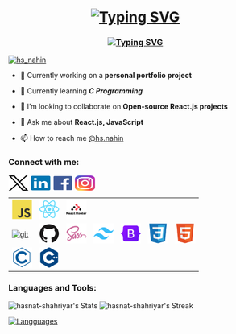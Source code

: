 <h1 align="center"><a href="https://git.io/typing-svg"><img src="https://readme-typing-svg.herokuapp.com?font=Fira+Code&duration=2300&pause=1000&color=F78282&random=false&width=435&lines=Hey%2C+there+%F0%9F%91%8B;I+am+%22Hasnat+Shahriyar%22;a+Web+Aesthetic+enthusiast.;and+welcome+to+my+GitHub+profile." alt="Typing SVG" /></a></h1>
<h3 align="center"><a href="https://git.io/typing-svg"><img src="https://readme-typing-svg.herokuapp.com?font=Fira+Code&duration=2500&pause=1000&color=87C0F7&random=false&width=435&lines=A+Front-End+Web+Developer+%3C%2F%3E;%E2%87%8C+and+a+Programmer.;I+am+always+learning+new+things.;ultimate+goal+is+to+evolve;into+an+awesome+full-stack+developer;Thank+You.+Happy+Coding+%E2%9D%A4%EF%B8%8F" alt="Typing SVG" /></a></h3>

<p align="left"><a href="https://twitter.com/hs_nahin" target="_blank"><img
        alt="hs_nahin" src="https://img.shields.io/twitter/follow/hs_nahin?logo=twitter&style=for-the-badge"/></a>
</p>

- 🔭 Currently working on a<b> personal portfolio project</b>

- 🌱 Currently learning ***C Programming***

- 👯 I’m looking to collaborate on **Open-source React.js projects**

- 💬 Ask me about **React.js, JavaScript**

- 📫 How to reach me [@hs.nahin](https://www.facebook.com/hs.nahin430/)

<h3 align="left">Connect with me:</h3>
<p align="left">
    <a href="https://twitter.com/hs_nahin" target="blank"><img align="center"
                                                                  alt="hs_nahin"
                                                                  height="30"
                                                                  src="https://raw.githubusercontent.com/devicons/devicon/6910f0503efdd315c8f9b858234310c06e04d9c0/icons/twitter/twitter-original.svg"
                                                                  width="40"/></a>
    <a href="https://www.linkedin.com/in/hs-nahin/" target="blank"><img align="center"
                                                                      alt="hs-nahin"
                                                                      height="30"
                                                                      src="https://raw.githubusercontent.com/devicons/devicon/6910f0503efdd315c8f9b858234310c06e04d9c0/icons/linkedin/linkedin-original.svg"
                                                                      width="40"/></a>
    <a href="https://www.facebook.com/hs.nahin430/" target="blank"><img align="center"
                                                             alt="hs.nahin"
                                                             height="30"
                                                             src="https://raw.githubusercontent.com/devicons/devicon/6910f0503efdd315c8f9b858234310c06e04d9c0/icons/facebook/facebook-plain.svg"
                                                             width="40"/></a>
    <a href="https://www.instagram.com/hs_nahin" target="blank"><img align="center"
                                                                    alt="hs_nahin"
                                                                    height="30"
                                                                    src="https://raw.githubusercontent.com/tandpfun/skill-icons/65dea6c4eaca7da319e552c09f4cf5a9a8dab2c8/icons/Instagram.svg"
                                                                    width="40"/></a>
</p>

<table>
    <tbody>
        <tr>
            <td>
                <a href="https://developer.mozilla.org/en-US/docs/Web/JavaScript" target="_blank">
                    <img alt="javascript" title="JavaScript" height="40" src="https://raw.githubusercontent.com/devicons/devicon/master/icons/javascript/javascript-original.svg" width="40"/>
                </a>
            </td>
            <td>
                <a href="https://react.dev/" target="_blank">
                    <img alt="reactjs" title="React.js" height="40" src="https://raw.githubusercontent.com/devicons/devicon/master/icons/react/react-original.svg" width="40"/>
                </a>
            </td>
            <td>
                <a href="https://reactrouter.com/en/main" target="_blank">
                    <img alt="react-router" title="React-Router" height="40" src="https://raw.githubusercontent.com/devicons/devicon/master/icons/reactrouter/reactrouter-original-wordmark.svg" width="40"/>
                </a>
            </td>
        </tr>
        <tr>
            <td>
                <a href="https://git-scm.com/" target="_blank">
                    <img alt="git" title="Git" height="40" src="https://www.vectorlogo.zone/logos/git-scm/git-scm-icon.svg" width="40"/>
                </a>
            </td>
            <td>
                <a href="https://www.github.com" target="_blank">
                    <img alt="GitHub" title="GitHub" height="40" src="https://raw.githubusercontent.com/devicons/devicon/master/icons/github/github-original.svg" width="40"/>
                </a>
            </td>
            <td>
                <a href="https://sass-lang.com/" target="_blank">
                    <img alt="Sass" title="Sass" height="40" src="https://raw.githubusercontent.com/devicons/devicon/master/icons/sass/sass-original.svg""/>
                </a>
            </td>
            <td>
                <a href="https://tailwindcss.com/" target="_blank">
                    <img alt="TailwindCSS" height="40" src="https://raw.githubusercontent.com/devicons/devicon/master/icons/tailwindcss/tailwindcss-original.svg" title="TailwindCSS"/>
                </a>
            </td>
            <td>
                <a href="https://getbootstrap.com/" target="_blank">
                    <img alt="Bootstrap" height="40" src="https://raw.githubusercontent.com/devicons/devicon/master/icons/bootstrap/bootstrap-original.svg" title="Bootstrap"/>
                </a>
            </td>
            <td>
                <a href="https://www.w3schools.com/css/" target="_blank">
                    <img alt="CSS3" height="40" src="https://raw.githubusercontent.com/devicons/devicon/master/icons/css3/css3-original.svg" title="CSS3"/>
                </a>
            </td>
            <td>
                <a href="https://html.spec.whatwg.org/" target="_blank">
                    <img alt="HTML5" height="40" src="https://raw.githubusercontent.com/devicons/devicon/master/icons/html5/html5-original.svg" title="HTML5"/>
                </a>
            </td>
        </tr>
        <tr>
            <td>
                <a href="https://www.learn-c.org/" target="_blank">
                    <img alt="c" title="C Programming Language" height="40" src="https://raw.githubusercontent.com/devicons/devicon/master/icons/c/c-line.svg" width="40"/>
                </a>
            </td>
            <td>
                <a href="https://isocpp.org/" target="_blank">
                    <img alt="C++" title="C++" height="40" src="https://raw.githubusercontent.com/devicons/devicon/master/icons/cplusplus/cplusplus-plain.svg" width="40"/>
                </a>
            </td>
        </tr>
    </tbody>
</table>


<h3 align="left">Languages and Tools:</h3>
<p align="left">

</p>

![hasnat-shahriyar's Stats](https://github-readme-stats.vercel.app/api?username=hasnat-shahriyar&theme=tokyonight&show_icons=true&hide_border=true&count_private=true)
![hasnat-shahriyar's Streak](https://github-readme-streak-stats.herokuapp.com/?user=hasnat-shahriyar&theme=tokyonight&hide_border=true)

[![Langguages](https://github-readme-stats.vercel.app/api/top-langs/?username=hasnat-shahriyar&hide=stylus,java&langs_count=10&theme=nightowl)]()
